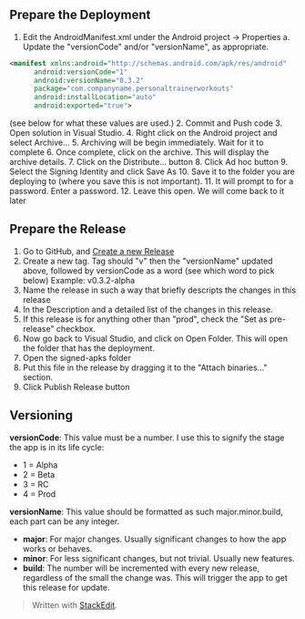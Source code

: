 ﻿
## Prepare the Deployment
1. Edit the AndroidManifest.xml under the Android project -> Properties
   a. Update the "versionCode" and/or "versionName", as appropriate.
```xml
<manifest xmlns:android="http://schemas.android.com/apk/res/android"  
	  android:versionCode="1"  
	  android:versionName="0.3.2"  
	  package="com.companyname.personaltrainerworkouts"  
	  android:installLocation="auto"  
	  android:exported="true">
```
(see below for what these values are used.)
2.  Commit and Push code
3. Open solution in Visual Studio.
4. Right click on the Android project and select Archive...
5. Archiving will be begin immediately.  Wait for it to complete
6. Once complete, click on the archive. This will display the archive details.
7. Click on the Distribute... button
8. Click Ad hoc button
9. Select the Signing Identity and click Save As
10. Save it to the folder you are deploying to (where you save this is not important).
11. It will prompt to for a password.  Enter a password.
12. Leave this open.  We will come back to it later

## Prepare the Release
1. Go to GitHub, and [Create a new Release](https://github.com/bkins/PersonalTrainerWorkouts/releases/new)
2. Create a new tag. Tag should "v" then the "versionName" updated above, followed by versionCode as a word (see which word to pick below)
   Example: v0.3.2-alpha
3. Name the release in such a way that briefly descripts the changes in this release
4. In the Description and a detailed list of the changes in this release.
5. If this release is for anything other than "prod", check the "Set as pre-release" checkbox.
6. Now go back to Visual Studio, and click on Open Folder. This will open the folder that has the deployment.
7. Open the signed-apks folder
8. Put this file in the release by dragging it to the "Attach binaries..." section.
9. Click Publish Release button

## Versioning
**versionCode**: This value must be a number.  I use this to signify the stage the app is in its life cycle:
* 1 = Alpha
* 2 = Beta
* 3 = RC
* 4 = Prod

**versionName**: This value should be formatted as such major.minor.build, each part can be any integer.
* **major**: For major changes.  Usually significant changes to  how the app works or behaves.
* **minor**: For less significant changes, but not trivial. Usually new features.
* **build**: The number will be incremented with every new release, regardless of the small the change was.  This will trigger the app to get this release for update.


> Written with [StackEdit](https://stackedit.io/).
